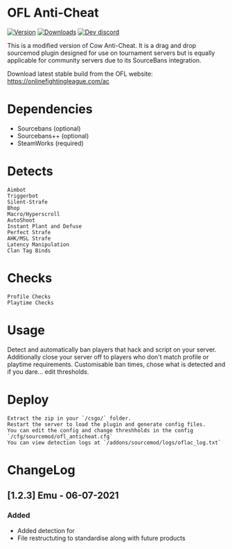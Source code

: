 # OFL Anti-Cheat
[![Version](https://img.shields.io/github/v/release/Online-Fighting-League/OFL-AC?color=98FB98&style=for-the-badge)](https://onlinefightingleague.com/ac)
[![Downloads](https://img.shields.io/github/downloads/Online-Fighting-League/OFL-AC/total?color=%239370D8&label=Downloads&style=for-the-badge)](https://onlinefightingleague.com/ac)
[![Dev discord](https://img.shields.io/badge/Dev%20discord-%23OFL-7289DA?style=for-the-badge&logo=discord)](https://discord.gg/JdXxEmw)

This is a modified version of Cow Anti-Cheat. It is a drag and drop sourcemod plugin designed for use on tournament servers but is equally applicable for community servers due to its SourceBans integration.

Download latest stable build from the OFL website: https://onlinefightingleague.com/ac

# Dependencies
- Sourcebans (optional)
- Sourcebans++ (optional)
- SteamWorks (required)

# Detects
    Aimbot
    Triggerbot
    Silent-Strafe
    Bhop
    Macro/Hyperscroll
    AutoShoot
    Instant Plant and Defuse
    Perfect Strafe
    AHK/MSL Strafe
    Latency Manipulation
    Clan Tag Binds

# Checks
	Profile Checks
	Playtime Checks

# Usage
Detect and automatically ban players that hack and script on your server. Additionally close your server off to players who don't match profile or playtime requirements.
Customisable ban times, chose what is detected and if you dare... edit thresholds.


# Deploy
    Extract the zip in your `/csgo/` folder.
    Restart the server to load the plugin and generate config files.
    You can edit the config and change threshholds in the config `/cfg/sourcemod/ofl_anticheat.cfg`
	You can view detection logs at `/addons/sourcemod/logs/oflac_log.txt`

# ChangeLog

## [1.2.3] Emu - 06-07-2021
### Added
- Added detection for 
- File restructuting to standardise along with future products
